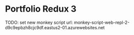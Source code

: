 # Portfolio Redux 3

TODO: set new monkey script url: monkey-script-web-repl-2-d9c9epbzh8cjc9df.eastus2-01.azurewebsites.net